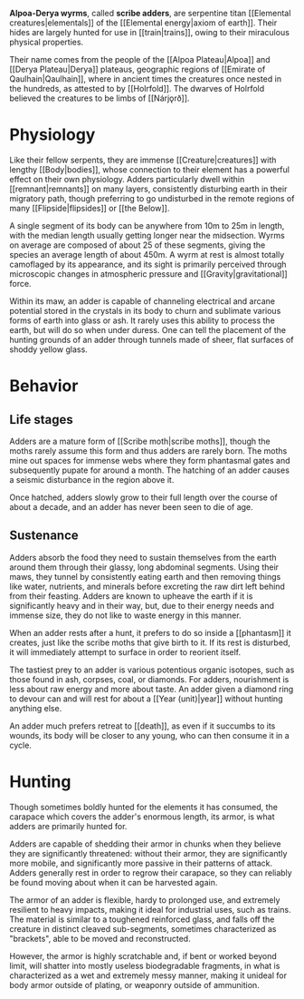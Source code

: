 **Alpoa-Derya wyrms**, called **scribe adders**, are serpentine titan [[Elemental creatures|elementals]] of the [[Elemental energy|axiom of earth]]. Their hides are largely hunted for use in [[train|trains]], owing to their miraculous physical properties.

Their name comes from the people of the [[Alpoa Plateau|Alpoa]] and [[Derya Plateau|Derya]] plateaus, geographic regions of [[Emirate of Qaulhain|Qaulhain]], where in ancient times the creatures once nested in the hundreds, as attested to by [[Holrfold]]. The dwarves of Holrfold believed the creatures to be limbs of [[Nárjǫrð]].

# Physiology
Like their fellow serpents, they are immense [[Creature|creatures]] with lengthy [[Body|bodies]], whose connection to their element has a powerful effect on their own physiology. Adders particularly dwell within [[remnant|remnants]] on many layers, consistently disturbing earth in their migratory path, though preferring to go undisturbed in the remote regions of many [[Flipside|flipsides]] or [[the Below]].

A single segment of its body can be anywhere from 10m to 25m in length, with the median length usually getting longer near the midsection. Wyrms on average are composed of about 25 of these segments, giving the species an average length of about 450m. A wyrm at rest is almost totally camoflaged by its appearance, and its sight is primarily perceived through microscopic changes in atmospheric pressure and [[Gravity|gravitational]] force.

Within its maw, an adder is capable of channeling electrical and arcane potential stored in the crystals in its body to churn and sublimate various forms of earth into glass or ash. It rarely uses this ability to process the earth, but will do so when under duress. One can tell the placement of the hunting grounds of an adder through tunnels made of sheer, flat surfaces of shoddy yellow glass.

# Behavior

## Life stages

Adders are a mature form of [[Scribe moth|scribe moths]], though the moths rarely assume this form and thus adders are rarely born. The moths mine out spaces for immense webs where they form phantasmal gates and subsequently pupate for around a month. The hatching of an adder causes a seismic disturbance in the region above it. 

Once hatched, adders slowly grow to their full length over the course of about a decade, and an adder has never been seen to die of age.

## Sustenance
Adders absorb the food they need to sustain themselves from the earth around them through their glassy, long abdominal segments. Using their maws, they tunnel by consistently eating earth and then removing things like water, nutrients, and minerals before excreting the raw dirt left behind from their feasting. Adders are known to upheave the earth if it is significantly heavy and in their way, but, due to their energy needs and immense size, they do not like to waste energy in this manner.

When an adder rests after a hunt, it prefers to do so inside a [[phantasm]] it creates, just like the scribe moths that give birth to it. If its rest is disturbed, it will immediately attempt to surface in order to reorient itself.

The tastiest prey to an adder is various potentious organic isotopes, such as those found in ash, corpses, coal, or diamonds. For adders, nourishment is less about raw energy and more about taste. An adder given a diamond ring to devour can and will rest for about a [[Year (unit)|year]] without hunting anything else.

An adder much prefers retreat to [[death]], as even if it succumbs to its wounds, its body will be closer to any young, who can then consume it in a cycle.
# Hunting
Though sometimes boldly hunted for the elements it has consumed, the carapace which covers the adder's enormous length, its armor, is what adders are primarily hunted for. 

Adders are capable of shedding their armor in chunks when they believe they are significantly threatened: without their armor, they are significantly more mobile, and significantly more passive in their patterns of attack. Adders generally rest in order to regrow their carapace, so they can reliably be found moving about when it can be harvested again.

The armor of an adder is flexible, hardy to prolonged use, and extremely resilient to heavy impacts, making it ideal for industrial uses, such as trains. The material is similar to a toughened reinforced glass, and falls off the creature in distinct cleaved sub-segments, sometimes characterized as "brackets", able to be moved and reconstructed. 

However, the armor is highly scratchable and, if bent or worked beyond limit, will shatter into mostly useless biodegradable fragments, in what is characterized as a wet and extremely messy manner, making it unideal for body armor outside of plating, or weaponry outside of ammunition.